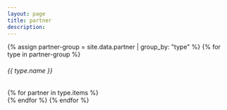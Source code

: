 ```yaml
---
layout: page
title: partner
description:
---
```


<div class="row row-cols-1 row-cols-md-3 g-3">
  {% assign partner-group = site.data.partner | group_by: "type" %}
  {% for type in partner-group %}
  <h6 class="d-block w-100 fw-bolder text-uppercase mb-3">{{ type.name }}</h6>
  {% for partner in type.items %}
  <div class="col">
    <div class="card h-100 bg-light">
      <div class="card-body">
        <img src="{{ partner.img }}" alt="" class="card-img">
      </div>
    </div> 
  </div>
  {% endfor %}
  {% endfor %}
</div>
